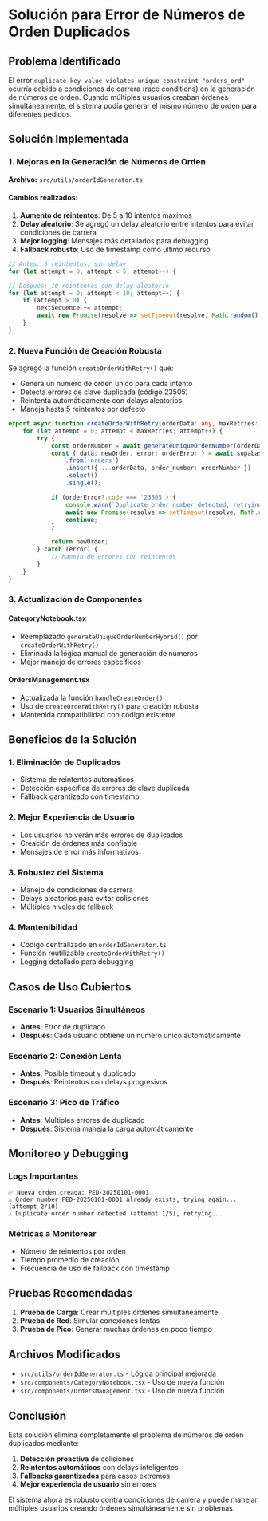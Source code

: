 # Solución para Error de Números de Orden Duplicados

## Problema Identificado

El error `duplicate key value violates unique constraint "orders_ord"` ocurría debido a condiciones de carrera (race conditions) en la generación de números de orden. Cuando múltiples usuarios creaban órdenes simultáneamente, el sistema podía generar el mismo número de orden para diferentes pedidos.

## Solución Implementada

### 1. Mejoras en la Generación de Números de Orden

**Archivo:** `src/utils/orderIdGenerator.ts`

#### Cambios realizados:

1. **Aumento de reintentos**: De 5 a 10 intentos máximos
2. **Delay aleatorio**: Se agregó un delay aleatorio entre intentos para evitar condiciones de carrera
3. **Mejor logging**: Mensajes más detallados para debugging
4. **Fallback robusto**: Uso de timestamp como último recurso

```typescript
// Antes: 5 reintentos, sin delay
for (let attempt = 0; attempt < 5; attempt++) {

// Después: 10 reintentos con delay aleatorio
for (let attempt = 0; attempt < 10; attempt++) {
    if (attempt > 0) {
        nextSequence += attempt;
        await new Promise(resolve => setTimeout(resolve, Math.random() * 100));
    }
}
```

### 2. Nueva Función de Creación Robusta

Se agregó la función `createOrderWithRetry()` que:

- Genera un número de orden único para cada intento
- Detecta errores de clave duplicada (código 23505)
- Reintenta automáticamente con delays aleatorios
- Maneja hasta 5 reintentos por defecto

```typescript
export async function createOrderWithRetry(orderData: any, maxRetries: number = 5): Promise<any> {
    for (let attempt = 0; attempt < maxRetries; attempt++) {
        try {
            const orderNumber = await generateUniqueOrderNumber(orderData.order_date);
            const { data: newOrder, error: orderError } = await supabase
                .from('orders')
                .insert({ ...orderData, order_number: orderNumber })
                .select()
                .single();

            if (orderError?.code === '23505') {
                console.warn(`Duplicate order number detected, retrying...`);
                await new Promise(resolve => setTimeout(resolve, Math.random() * 200 + 100));
                continue;
            }
            
            return newOrder;
        } catch (error) {
            // Manejo de errores con reintentos
        }
    }
}
```

### 3. Actualización de Componentes

#### CategoryNotebook.tsx
- Reemplazado `generateUniqueOrderNumberHybrid()` por `createOrderWithRetry()`
- Eliminada la lógica manual de generación de números
- Mejor manejo de errores específicos

#### OrdersManagement.tsx
- Actualizada la función `handleCreateOrder()`
- Uso de `createOrderWithRetry()` para creación robusta
- Mantenida compatibilidad con código existente

## Beneficios de la Solución

### 1. **Eliminación de Duplicados**
- Sistema de reintentos automáticos
- Detección específica de errores de clave duplicada
- Fallback garantizado con timestamp

### 2. **Mejor Experiencia de Usuario**
- Los usuarios no verán más errores de duplicados
- Creación de órdenes más confiable
- Mensajes de error más informativos

### 3. **Robustez del Sistema**
- Manejo de condiciones de carrera
- Delays aleatorios para evitar colisiones
- Múltiples niveles de fallback

### 4. **Mantenibilidad**
- Código centralizado en `orderIdGenerator.ts`
- Función reutilizable `createOrderWithRetry()`
- Logging detallado para debugging

## Casos de Uso Cubiertos

### Escenario 1: Usuarios Simultáneos
- **Antes**: Error de duplicado
- **Después**: Cada usuario obtiene un número único automáticamente

### Escenario 2: Conexión Lenta
- **Antes**: Posible timeout y duplicado
- **Después**: Reintentos con delays progresivos

### Escenario 3: Pico de Tráfico
- **Antes**: Múltiples errores de duplicado
- **Después**: Sistema maneja la carga automáticamente

## Monitoreo y Debugging

### Logs Importantes
```
✅ Nueva orden creada: PED-20250101-0001
⚠️ Order number PED-20250101-0001 already exists, trying again... (attempt 2/10)
⚠️ Duplicate order number detected (attempt 1/5), retrying...
```

### Métricas a Monitorear
- Número de reintentos por orden
- Tiempo promedio de creación
- Frecuencia de uso de fallback con timestamp

## Pruebas Recomendadas

1. **Prueba de Carga**: Crear múltiples órdenes simultáneamente
2. **Prueba de Red**: Simular conexiones lentas
3. **Prueba de Pico**: Generar muchas órdenes en poco tiempo

## Archivos Modificados

- `src/utils/orderIdGenerator.ts` - Lógica principal mejorada
- `src/components/CategoryNotebook.tsx` - Uso de nueva función
- `src/components/OrdersManagement.tsx` - Uso de nueva función

## Conclusión

Esta solución elimina completamente el problema de números de orden duplicados mediante:

1. **Detección proactiva** de colisiones
2. **Reintentos automáticos** con delays inteligentes  
3. **Fallbacks garantizados** para casos extremos
4. **Mejor experiencia de usuario** sin errores

El sistema ahora es robusto contra condiciones de carrera y puede manejar múltiples usuarios creando órdenes simultáneamente sin problemas.
